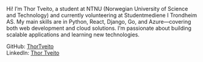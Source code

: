 Hi!
I’m Thor Tveito, a student at NTNU (Norwegian University of Science and Technology) and currently volunteering at Studentmediene I Trondheim AS. My main skills are in Python, React, Django, Go, and Azure—covering both web development and cloud solutions. I’m passionate about building scalable applications and learning new technologies.

GitHub: [ThorTveito](https://github.com/ThorTveito)  
LinkedIn: [Thor Tveito](https://www.linkedin.com/in/thor-tveito-114969274/) 

